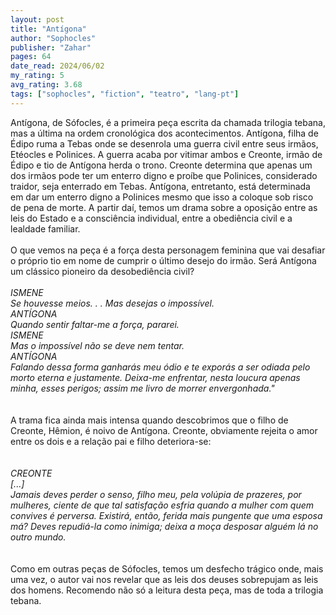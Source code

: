 ```yaml
---
layout: post
title: "Antígona"
author: "Sophocles"
publisher: "Zahar"
pages: 64
date_read: 2024/06/02
my_rating: 5
avg_rating: 3.68
tags: ["sophocles", "fiction", "teatro", "lang-pt"]
---
```


Antígona, de Sófocles, é a primeira peça escrita da chamada trilogia tebana, mas a última na ordem cronológica dos acontecimentos. Antígona, filha de Édipo ruma a Tebas onde se desenrola uma guerra civil  entre seus irmãos, Etéocles e Polinices. A guerra acaba por vitimar ambos e Creonte, irmão de Édipo e tio de Antígona herda o trono. Creonte determina que apenas um dos irmãos pode ter um enterro digno e proíbe que Polinices, considerado traidor, seja enterrado em Tebas. Antígona, entretanto, está determinada em dar um enterro digno a Polinices mesmo que isso a coloque sob risco de pena de morte. A partir daí, temos um drama sobre a oposição entre as leis do Estado e a consciência individual, entre a obediência civil e a lealdade familiar. <br/><br/>O que vemos na peça é a força desta personagem feminina que vai desafiar o próprio tio em nome de cumprir o último desejo do irmão. Será Antígona um clássico pioneiro da desobediência civil? <br/><i><br/>ISMENE<br/>Se houvesse meios. . . Mas desejas o impossível.<br/>ANTÍGONA<br/>Quando sentir faltar-me a força, pararei.<br/>ISMENE<br/>Mas o impossível não se deve nem tentar.<br/>ANTÍGONA<br/>Falando dessa forma ganharás meu ódio e te exporás a ser odiada pelo morto eterna e justamente. Deixa-me enfrentar, nesta loucura apenas minha, esses perigos; assim me livro de morrer envergonhada."<br/></i><br/><br/>A trama fica ainda mais intensa quando descobrimos que o filho de Creonte, Hêmion, é noivo de Antígona. Creonte, obviamente rejeita o amor entre os dois e a relação pai e filho deteriora-se:<br/><br/><i><br/>CREONTE<br/>[...]<br/>Jamais deves perder o senso, filho meu, pela volúpia de prazeres, por mulheres, ciente de que tal satisfação esfria quando a mulher com quem convives é perversa. Existirá, então, ferida mais pungente que uma esposa má? Deves repudiá-la como inimiga; deixa a moça desposar alguém lá no outro mundo.<br/></i> <br/><br/>Como em outras peças de Sófocles, temos um desfecho trágico onde, mais uma vez, o autor vai nos revelar que as leis dos deuses sobrepujam as leis dos homens. Recomendo não só a leitura desta peça, mas de toda a trilogia tebana.<br/>

